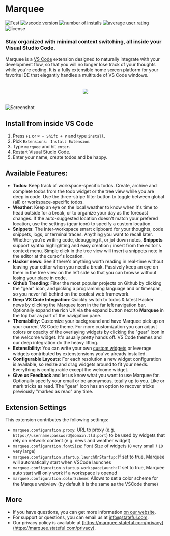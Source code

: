 Marquee
=======
[![Test](https://github.com/stateful/vscode-marquee/actions/workflows/test.yml/badge.svg)](https://github.com/stateful/vscode-marquee/actions/workflows/test.yml)
[![vscode version](https://vsmarketplacebadge.apphb.com/version/stateful.marquee.svg)](https://marketplace.visualstudio.com/items?itemName=stateful.marquee&ssr=false#overview)
[![number of installs](https://vsmarketplacebadge.apphb.com/installs/stateful.marquee.svg)](https://marketplace.visualstudio.com/items?itemName=stateful.marquee&ssr=false#overview)
[![average user rating](https://vsmarketplacebadge.apphb.com/rating/stateful.marquee.svg)](https://marketplace.visualstudio.com/items?itemName=stateful.marquee&ssr=false#review-details)
![license](https://img.shields.io/github/license/stateful/marquee.svg)

### Stay organized with minimal context switching, all inside your Visual Studio Code.

Marquee is a [VS Code](https://code.visualstudio.com/) extension designed to naturally integrate with your development flow, so that you will no longer lose track of your thoughts while you're coding. It is a fully extensible home screen platform for your favorite IDE that elegantly handles a multitude of VS Code windows.

<p align="center" style="padding: 20px 0">
  <a href="https://marketplace.visualstudio.com/items?itemName=stateful.marquee&ssr=false#overview">
    <img src="https://img.shields.io/badge/Install-VSCode%20Marketplace-blue" />
  </a>
</p>

![Screenshot](/website/public/assets/screenshot-optimized.gif)

## Install from inside VS Code

1. Press `F1` or `⌘ + Shift + P` and type `install`.
2. Pick `Extensions: Install Extension`.
3. Type `marquee` and hit `enter`.
4. Restart Visual Studio Code.
5. Enter your name, create todos and be happy.

## Available Features:

- **Todos**: Keep track of workspace-specific todos. Create, archive and complete todos from the todo widget or the tree view while you are deep in code. Use the three-stripe filter button to toggle between global (all) or workspace-specific todos.
- **Weather**: Keep an eye on the local weather to know when it's time to head outside for a break, or to organize your day as the forecast changes. If the auto-suggested location doesn't match your prefered location, use the settings (gear icon) to specify a custom location.
- **Snippets**: The inter-workspace smart clipboard for your thoughts, code snippets, logs, or terminal traces. Anything you want to recall later. Whether you're writing code, debugging it, or jot down notes, **Snippets** support syntax highlighting and easy creation / insert from the editor's context menu. Simple click in the tree view will insert a snippets note in the editor at the cursor's location.
- **Hacker news**: See if there's anything worth reading in real-time without leaving your editor when you need a break. Passively keep an eye on them in the tree view on the left side so that you can browse without losing your place in code.
- **Github Trending**: Filter the most popular projects on Github by clicking the "gear" icon, and picking a programming language and or timespan, so you never fall behind on the coolest web framework.
- **Deep VS Code Integration**: Quickly switch to todos & latest Hacker news by clicking the Marquee icon in the far left navigation bar. Optionally expand the rich UX via the expand button next to **Marquee** in the top bar as part of the navigation pane.
- **Themability**: Customize your background and have Marquee pick up on your current VS Code theme. For more customization you can adjust colors or opacity of the overlaying widgets by clicking the "gear" icon in the welcome widget. It's usually pretty hands off. VS Code themes and our deep integration do the heavy lifting.
- **Extensibility**: You can write your own [custom widgets](https://marquee.stateful.com/docs/customWidgets) or leverage widgets contributed by extenstensions you've already installed.
- **Configurable Layouts**: For each resolution a new widget configuration is available, so resize and drag widgets around to fit your needs. Everything is configurable except the welcome widget.
- **Give us Feedback** and let us know what you want to use Marquee for. Optionally specify your email or be anonymous, totally up to you. Like or mark tricks as read. The "gear" icon has an option to recover tricks previously "marked as read" any time.

## Extension Settings

This extension contributes the following settings:

* `marquee.configuration.proxy`: URL to proxy (e.g. `https://username:password@domain.tld:port`) to be used by widgets that rely on network content (e.g. news and weather widget)
* `marquee.configuration.fontSize`: Font Size of widgets (`0` very small / `10` very large)
* `marquee.configuration.startup.launchOnStartup`: If set to true, Marquee will automatically start when VSCode launches
* `marquee.configuration.startup.workspaceLaunch`: If set to true, Marquee auto start will only work if a workspace is opened
* `marquee.configuration.colorScheme`: Allows to set a color scheme for the Marque webview (by default it is the same as the VSCode theme)

## More

- If you have questions, you can get more information [on our website](http://marquee.stateful.com).
- For support or questions, you can email us at info@stateful.com.
- Our privacy policy is available at [https://marquee.stateful.com/privacy](https://marquee.stateful.com/privacy).
